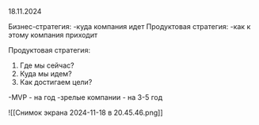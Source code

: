 18.11.2024

Бизнес-стратегия:
-куда компания идет
Продуктовая стратегия:
-как к этому компания приходит

Продуктовая стратегия:
1. Где мы сейчас?
2. Куда мы идем?
3. Как достигаем цели?

-MVP - на год
-зрелые компании - на 3-5 год

![[Снимок экрана 2024-11-18 в 20.45.46.png]]